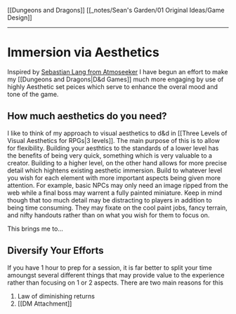 [[Dungeons and Dragons]] [[_notes/Sean's Garden/01 Original Ideas/Game Design]] 

---
# Immersion via Aesthetics
Inspired by [Sebastian Lang from Atmoseeker](https://www.youtube.com/c/Atmoseeker) I have begun an effort to make my [[Dungeons and Dragons|D&d Games]] much more engaging by use of highly Aesthetic set peices which serve to enhance the overal mood and tone of the game.

## How much aesthetics do you need?
I like to think of my approach to visual aesthetics to d&d in [[Three Levels of Visual Aesthetics for RPGs|3 levels]]. The main purpose of this is to allow for flexibility. Building your aesthtics to the standards of a lower level has the benefits of being very quick, something which is very valuable to a creator. Building to a higher level, on the other hand allows for more precise detail which hightens existing aesthetic immersion. 
Build to whatever level you wish for each element with more important aspects being given more attention. For example, basic NPCs may only need an image ripped from the web while a final boss may warrent a fully painted miniature. Keep in mind though that too much detail may be distracting to players in addition to being time consuming. They may fixate on the cool paint jobs, fancy terrain, and nifty handouts rather than on what you wish for them to focus on. 

This brings me to...

## Diversify Your Efforts
If you have 1 hour to prep for a session, it is far better to split your time amoungst several different things that may provide value to the experience rather than focusing on 1 or 2 aspects. There are two main reasons for this
1. Law of diminishing returns
2. [[DM Attachment]] 